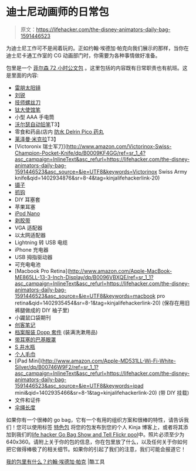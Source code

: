 # 迪士尼动画师的日常包

> 原文：<https://lifehacker.com/the-disney-animators-daily-bag-1591446523>

为迪士尼工作可不是闹着玩的。正如约翰·埃德加·帕克向我们展示的那样，当你在迪士尼卡通工作室的 CG 动画部门时，你需要为各种事情做好准备。



包里是一个 [菲尔森 72 小时公文包](http://www.amazon.com/exec/obidos/ASIN/B00IGUJAYS/?asc_campaign=InlineText&asc_refurl=https://lifehacker.com/the-disney-animators-daily-bag-1591446523&asc_source=&tag=kinjalifehackerlink-20) 。这里包括的内容既有日常职责也有航班。这是里面的内容:

*   [雷朋太阳镜](http://www.ray-ban.com/usa/sunglasses/RB3025%20unisex%202-aviator%20classic-gold/805289602057)
*   [刘锐](http://www.amazon.com/Sharpie-Permanent-Markers-Point-30162PP/dp/B000QYLCWK/ref=sr_1_3?asc_campaign=InlineText&asc_refurl=https://lifehacker.com/the-disney-animators-daily-bag-1591446523&asc_source=&ie=UTF8&keywords=sharpie&qid=1402934675&sr=8-3&tag=kinjalifehackerlink-20)
*   [技师螺丝刀](http://www.countycomm.com/1x4driver.html)
*   [钛大使馆笔](http://www.countycomm.com/tipen.html)
*   小型 AAA 手电筒
*   [沃尔瑟自动铅笔](http://www.handeyesupply.com/collections/pens-pencils/products/worther-aluminum-mechanical-pencil)T3】
*   零食和药品(店内 [防水 Delrin Pico 药丸](http://www.countycomm.com/delrinpicopull.html)
*   [莱泽曼·米克拉](http://www.amazon.com/exec/obidos/ASIN/B000JCN0FG/?asc_campaign=InlineText&asc_refurl=https://lifehacker.com/the-disney-animators-daily-bag-1591446523&asc_source=&tag=kinjalifehackerlink-20)T3】
*   [Victoronix 瑞士军刀](http://www.amazon.com/Victorinox-Swiss-Champion-Pocket-Knife/dp/B0009KF4GG/ref=sr_1_4?asc_campaign=InlineText&asc_refurl=https://lifehacker.com/the-disney-animators-daily-bag-1591446523&asc_source=&ie=UTF8&keywords=Victorinox Swiss Army knife&qid=1402934876&sr=8-4&tag=kinjalifehackerlink-20)
*   [镊子](http://www.countycomm.com/tweezer.html)
*   [抓钩](http://www.countycomm.com/microhook.html)
*   DIY 耳塞套
*   苹果耳塞
*   [iPod Nano](http://www.amazon.com/exec/obidos/ASIN/B0097BEE9Q?asc_campaign=InlineText&asc_refurl=https://lifehacker.com/the-disney-animators-daily-bag-1591446523&asc_source=&tag=kinjalifehackerlink-20)
*   [剥胶带](http://www.amazon.com/exec/obidos/ASIN/B003YPPZ9Y?asc_campaign=InlineText&asc_refurl=https://lifehacker.com/the-disney-animators-daily-bag-1591446523&asc_source=&tag=kinjalifehackerlink-20)
*   VGA 适配器
*   以太网适配器
*   Lightning 转 USB 电缆
*   iPhone 充电器
*   USB 拇指驱动器
*   可充电电池
*   [Macbook Pro Retina](http://www.amazon.com/Apple-MacBook-ME865LL-13-3-Inch-Display/dp/B0096VBXQE/ref=sr_1_1?asc_campaign=InlineText&asc_refurl=https://lifehacker.com/the-disney-animators-daily-bag-1591446523&asc_source=&ie=UTF8&keywords=macbook pro retina&qid=1402935454&sr=8-1&tag=kinjalifehackerlink-20) (保存在用旧裤腿做成的 DIY 袖子里)
*   小鼹鼠口袋期刊
*   [创客笔记](http://www.makershed.com/Maker_s_Notebook_p/9780596519414.htm?gclid=CM-G3ouH2r4CFQpefgodvqYAKA)
*   [档案服装 Dopp 套件](http://store.archivalclothing.com/products/dopp-kit-olive-waxed) (装满洗漱用品)
*   [带耳塞的巴基眼罩](http://www.bucky.com/eye-shades-with-earplugs.html)
*   [S 井水瓶](http://www.swellbottle.com/shop/water-bottles/shimmer/)
*   [个人毛巾](http://www.rei.com/product/830599/packtowl-personal-towel)
*   [iPad Mini](http://www.amazon.com/Apple-MD531LL-Wi-Fi-White-Silver/dp/B00746W9F2/ref=sr_1_1?asc_campaign=InlineText&asc_refurl=https://lifehacker.com/the-disney-animators-daily-bag-1591446523&asc_source=&ie=UTF8&keywords=ipad mini&qid=1402935466&sr=8-1&tag=kinjalifehackerlink-20) (带 DIY 挂载)
*   文件和证件
*   [伞绳长度](http://www.countycomm.com/550cord.html)

如果你有一个很棒的 go bag，它有一个有用的组织方案和很棒的特性，请告诉我们！您可以使用标签 [特色包](http://kinja.com/tag/featured-bag) 将您的包发布到您的个人 Kinja 博客上，或者将其添加到我们的[life hacker Go Bag Show and Tell Flickr pool](http://www.flickr.com/groups/2301352@N21)中。照片必须至少为 640x360。请附上关于你的包的信息，你在包里放了什么，以及任何关于你如何把它做得棒极了的相关细节。如果你的引起了我们的注意，我们可能会报道它！

[我的包里有什么？约翰·埃德加·帕克](http://kk.org/cooltools/archives/16589?utm_source=feedburner&utm_medium=feed&utm_campaign=Feed%3A+CoolTools+%28Cool+Tools%29) |酷工具